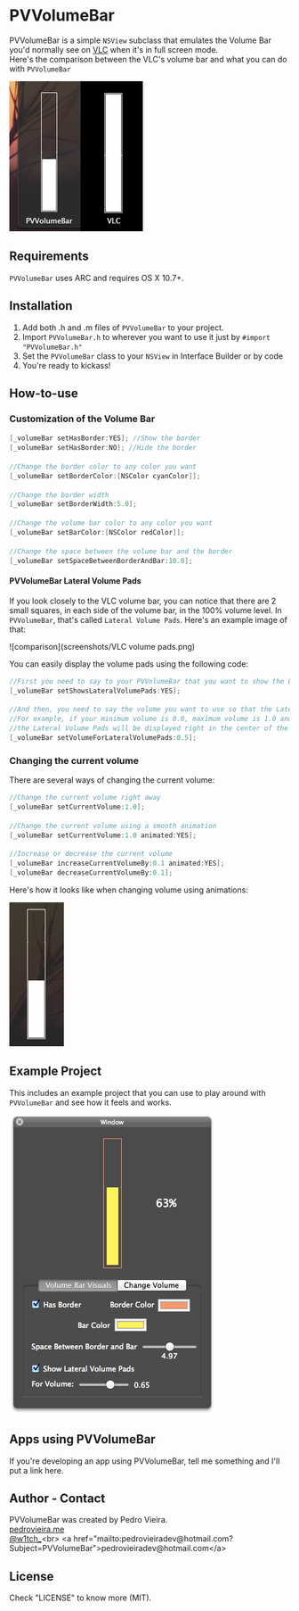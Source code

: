 PVVolumeBar
===========

PVVolumeBar is a simple `NSView` subclass that emulates the Volume Bar you'd normally see on [VLC](http://www.videolan.org/vlc/) when it's in full screen mode.<br>
Here's the comparison between the VLC's volume bar and what you can do with `PVVolumeBar`

![comparison](screenshots/comparison.png)

## Requirements

`PVVolumeBar` uses ARC and requires OS X 10.7+.

## Installation

1.  Add both .h and .m files of `PVVolumeBar` to your project.
2.  Import `PVVolumeBar.h` to wherever you want to use it just by `#import "PVVolumeBar.h"`
3.  Set the `PVVolumeBar` class to your `NSView` in Interface Builder or by code
4.  You're ready to kickass!


## How-to-use

### Customization of the Volume Bar
``` objective-c
[_volumeBar setHasBorder:YES]; //Show the border
[_volumeBar setHasBorder:NO]; //Hide the border

//Change the border color to any color you want
[_volumeBar setBorderColor:[NSColor cyanColor]];

//Change the border width
[_volumeBar setBorderWidth:5.0];

//Change the volume bar color to any color you want
[_volumeBar setBarColor:[NSColor redColor]];

//Change the space between the volume bar and the border
[_volumeBar setSpaceBetweenBorderAndBar:10.0];
```

#### PVVolumeBar Lateral Volume Pads

If you look closely to the VLC volume bar, you can notice that there are 2 small squares, in each side of the volume bar, in the 100% volume level. In `PVVolumeBar`, that's called `Lateral Volume Pads`. Here's an example image of that:

![comparison](screenshots/VLC volume pads.png)

You can easily display the volume pads using the following code:
``` objective-c
//First you need to say to your PVVolumeBar that you want to show the Lateral Volume Pads
[_volumeBar setShowsLateralVolumePads:YES];

//And then, you need to say the volume you want to use so that the Lateral Volume Pads are displayed there.
//For example, if your minimum volume is 0.0, maximum volume is 1.0 and you set 0.5 as the volume for the Lateral Volume Pads
//the Lateral Volume Pads will be displayed right in the center of the Volume Bar
[_volumeBar setVolumeForLateralVolumePads:0.5];
```

### Changing the current volume

There are several ways of changing the current volume:
``` objective-c
//Change the current volume right away
[_volumeBar setCurrentVolume:1.0];

//Change the current volume using a smooth animation
[_volumeBar setCurrentVolume:1.0 animated:YES];

//Increase or decrease the current volume
[_volumeBar increaseCurrentVolumeBy:0.1 animated:YES];
[_volumeBar decreaseCurrentVolumeBy:0.1];
```
Here's how it looks like when changing volume using animations:

![animation](screenshots/animation.gif)

## Example Project

This includes an example project that you can use to play around with `PVVolumeBar` and see how it feels and works.

![demo](screenshots/PVVolumeBar_example_project.png)

## Apps using PVVolumeBar

If you're developing an app using PVVolumeBar, tell me something and I'll put a link here.

## Author - Contact

PVVolumeBar was created by Pedro Vieira.<br>
[pedrovieira.me](http://pedrovieira.me/)<br>
[@w1tch_](https://twitter.com/w1tch_)<br>
<a href="mailto:pedrovieiradev@hotmail.com?Subject=PVVolumeBar">pedrovieiradev@hotmail.com</a>

## License

Check "LICENSE" to know more (MIT).

